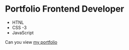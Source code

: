 # Portfolio Frontend Developer
- HTNL
- CSS -3
- JavaScript

Can you view [my portfolio](https://alexvrbk.github.io/lamborghini/)
